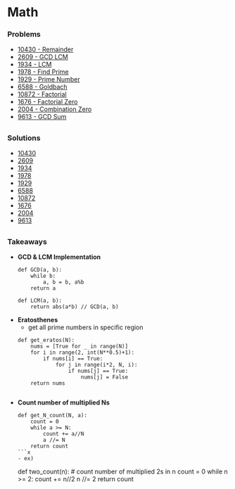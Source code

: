 # Math

### Problems
- [10430 - Remainder](https://www.acmicpc.net/problem/10430)
- [2609 - GCD LCM](https://www.acmicpc.net/problem/2609)
- [1934 - LCM](https://www.acmicpc.net/problem/1934)
- [1978 - Find Prime](https://www.acmicpc.net/problem/1978)
- [1929 - Prime Number](https://www.acmicpc.net/problem/1929)
- [6588 - Goldbach](https://www.acmicpc.net/problem/6588)
- [10872 - Factorial](https://www.acmicpc.net/problem/10872)
- [1676 - Factorial Zero](https://www.acmicpc.net/problem/1676)
- [2004 - Combination Zero](https://www.acmicpc.net/problem/2004)
- [9613 - GCD Sum](https://www.acmicpc.net/problem/9613)



##

### Solutions
- [10430](./10430_modulo.py)
- [2609](./2609_GCD_LCM.py)
- [1934](./1934_LCM.py)
- [1978](./1978_prime_number.py)
- [1929](./1929_find_prime.py)
- [6588](./6588_goldbach.py)
- [10872](./10872_factorial.py)
- [1676](./1676_factorial_zero.py)
- [2004](./2004_combinations_zero.py)
- [9613](./9613_GCD_sum.py)



##

### Takeaways

- **GCD & LCM Implementation**
  ```
  def GCD(a, b):
      while b:
          a, b = b, a%b
      return a

  def LCM(a, b):
      return abs(a*b) // GCD(a, b) 
  ```
- **Eratosthenes**
    - get all prime numbers in specific region
    ```
    def get_eratos(N):
        nums = [True for _ in range(N)]
        for i in range(2, int(N**0.5)+1):
            if nums[i] == True:
                for j in range(i*2, N, i):
                    if nums[j] == True:
                        nums[j] = False
        return nums
        
    ```
- **Count number of multiplied Ns**
    ```
    def get_N_count(N, a):
        count = 0
        while a >= N:
            count += a//N
            a //= N
        return count
    ```x
    - ex)
    ```
    def two_count(n):  # count number of multiplied 2s in n
    count = 0
    while n >= 2:
        count += n//2
        n //= 2
    return count
    ```